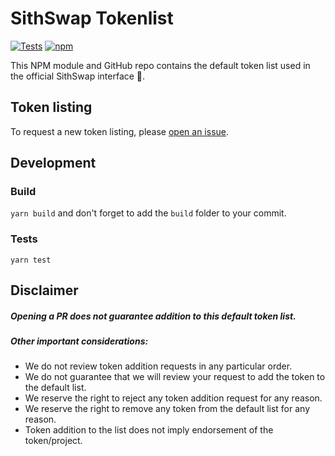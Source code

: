# SithSwap Tokenlist

[![Tests](https://github.com/SithSwap/tokenlist/actions/workflows/build-test.yml/badge.svg)](https://github.com/SithSwap/tokenlist/actions/workflows/build-test.yml)
[![npm](https://img.shields.io/npm/v/@sithswap/tokenlist)](https://www.npmjs.com/package/@sithswap/tokenlist)

This NPM module and GitHub repo contains the default token list used in the official SithSwap interface 🫳.

## Token listing

To request a new token listing, please
[open an issue](https://github.com/SithSwap/tokenlist/issues/new?assignees=0xSidius,0x25cfb68&labels=token-listing&template=token-listing.md&title=Add+%7BTOKEN_SYMBOL%7D%3A+%7BTOKEN_NAME%7D).

## Development

### Build

`yarn build` and don't forget to add the `build` folder to your commit.

### Tests

`yarn test`

## Disclaimer

##### Opening a PR does not guarantee addition to this default token list.

##### Other important considerations:

-   We do not review token addition requests in any particular order.
-   We do not guarantee that we will review your request to add the token to the default list.
-   We reserve the right to reject any token addition request for any reason.
-   We reserve the right to remove any token from the default list for any reason.
-   Token addition to the list does not imply endorsement of the token/project.

